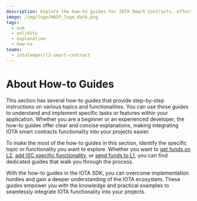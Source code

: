 ```yaml
---
description: Explore the how-to guides for IOTA Smart Contracts, offering step-by-step instructions on various topics and functionalities.
image: /img/logo/WASP_logo_dark.png
tags:
  - evm
  - solidity
  - explanation
  - how-to
teams:
  - iotaledger/l2-smart-contract
---
```


# About How-to Guides

This section has several how-to guides that provide step-by-step instructions on various topics and functionalities. You
can use these guides to understand and implement specific tasks or features within your application. Whether you are a
beginner or an experienced developer, the how-to guides offer clear and concise explanations, making integrating IOTA smart contracts
functionality into your projects easier.

To make the most of the how-to guides in this section, identify the specific topic or functionality you want to explore.
Whether you want to [get funds on L2](send-funds-from-L1-to-L2.mdx), [add ISC specific functionality](introduction.md),
or [send funds to L1](core-contracts/basics/send-assets-to-l1.mdx), you can find dedicated guides that walk you through the process.

With the how-to guides in the IOTA SDK, you can overcome implementation hurdles and gain a deeper understanding
of the IOTA ecosystem. These guides empower you with the knowledge and practical examples to seamlessly integrate IOTA
functionality into your projects.
